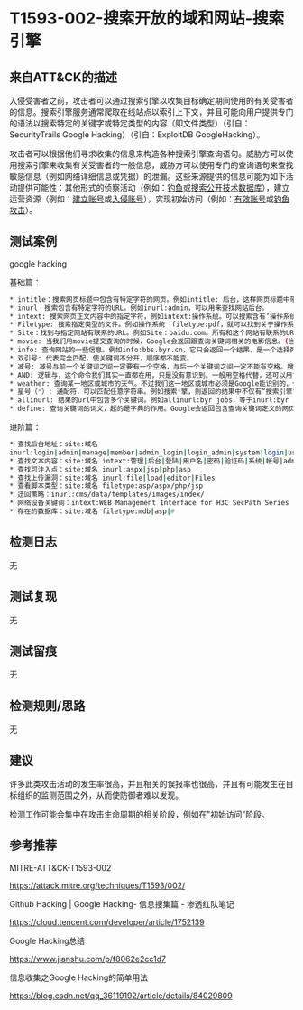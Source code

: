 # T1593-002-搜索开放的域和网站-搜索引擎

## 来自ATT&CK的描述

入侵受害者之前，攻击者可以通过搜索引擎以收集目标确定期间使用的有关受害者的信息。搜索引擎服务通常爬取在线站点以索引上下文，并且可能向用户提供专门的语法以搜索特定的关键字或特定类型的内容（即文件类型）（引自：SecurityTrails Google Hacking）（引自：ExploitDB GoogleHacking）。

攻击者可以根据他们寻求收集的信息来构造各种搜索引擎查询语句。威胁方可以使用搜索引擎来收集有关受害者的一般信息，威胁方可以使用专门的查询语句来查找敏感信息（例如网络详细信息或凭据）的泄漏。这些来源提供的信息可能为如下活动提供可能性：其他形式的侦察活动（例如：[钓鱼](https://contribute.knowledge.qihoo.net/detail/technique/T1598)或[搜索公开技术数据库](https://contribute.knowledge.qihoo.net/detail/technique/T1596)），建立运营资源（例如：[建立账号](https://contribute.knowledge.qihoo.net/detail/technique/T1585)或[入侵账号](https://contribute.knowledge.qihoo.net/detail/technique/T1586)），实现初始访问（例如：[有效账号](https://contribute.knowledge.qihoo.net/detail/technique/T1078)或[钓鱼攻击](https://contribute.knowledge.qihoo.net/detail/technique/T1566)）。

## 测试案例

google hacking

基础篇：

```bash
* intitle：搜索网页标题中包含有特定字符的网页。例如intitle: 后台，这样网页标题中带有‘后台’的网页都会被搜索出来。
* inurl：搜索包含有特定字符的URL。例如inurl:admin，可以用来查找网站后台。
* intext: 搜索网页正文内容中的指定字符，例如intext:操作系统。可以搜索含有‘操作系统’的页面
* Filetype: 搜索指定类型的文件。例如操作系统　filetype:pdf，就可以找到关于操作系统的pdf文档。
* Site：找到与指定网站有联系的URL。例如Site：baidu.com。所有和这个网站有联系的URL都会被显示。
* movie: 当我们用movie提交查询的时候，Google会返回跟查询关键词相关的电影信息。(当前只支持英文Google)
* info: 查询网站的一些信息。例如info:bbs.byr.cn，它只会返回一个结果，是一个选择列表，列表的选项是这个网站的某一方面的信息。info=cache+related+link+site+intext+intitle。
* 双引号: 代表完全匹配，使关键词不分开，顺序都不能变。
* 减号: 减号与前一个关键词之间一定要有一个空格，与后一个关键词之间一定不能有空格。搜索结果为，匹配前一个关键词但不匹配后一个关键词的结果。例如seo -搜索引擎。
* AND: 逻辑与，这个命令我们其实一直都在用，只是没有意识到。一般用空格代替，还可以用“+”代替。例如霹雳布袋+败亡之剑，返回的结果同时包含两者。
* weather: 查询某一地区或城市的天气。不过我们这一地区或城市必须是Google能识别的，例weather:beijing，Google将会给我们返回北京的天气。
* 星号（*）: 通配符，可以匹配任意字符串。例如搜索*擎，则返回的结果中不仅有“搜索引擎”，还有“搜索巨擎”之类的。
* allinurl: 结果的url中包含多个关键词。例如allinurl:byr jobs，等于inurl:byr inurl:jobs。allinurl也是排他性指令
* define: 查询关键词的词义，起的是字典的作用。Google会返回包含查询关键词定义的网页，例define:computer，支持汉字哦！
```

进阶篇：

```bash
* 查找后台地址：site:域名
inurl:login|admin|manage|member|admin_login|login_admin|system|login|user|main|cms
* 查找文本内容：site:域名 intext:管理|后台|登陆|用户名|密码|验证码|系统|帐号|admin|login|sys|managetem|password|username
* 查找可注入点：site:域名 inurl:aspx|jsp|php|asp
* 查找上传漏洞：site:域名 inurl:file|load|editor|Files
* 查看脚本类型：site:域名 filetype:asp/aspx/php/jsp
* 迂回策略：inurl:cms/data/templates/images/index/
* 网络设备关键词：intext:WEB Management Interface for H3C SecPath Series
* 存在的数据库：site:域名 filetype:mdb|asp|#
```

## 检测日志

无

## 测试复现

无

## 测试留痕

无

## 检测规则/思路

无

## 建议

许多此类攻击活动的发生率很高，并且相关的误报率也很高，并且有可能发生在目标组织的监测范围之外，从而使防御者难以发现。

检测工作可能会集中在攻击生命周期的相关阶段，例如在"初始访问"阶段。

## 参考推荐

MITRE-ATT&CK-T1593-002

<https://attack.mitre.org/techniques/T1593/002/>

Github Hacking | Google Hacking- 信息搜集篇 - 渗透红队笔记

<https://cloud.tencent.com/developer/article/1752139>

Google Hacking总结

<https://www.jianshu.com/p/f8062e2cc1d7>

信息收集之Google Hacking的简单用法

<https://blog.csdn.net/qq_36119192/article/details/84029809>

